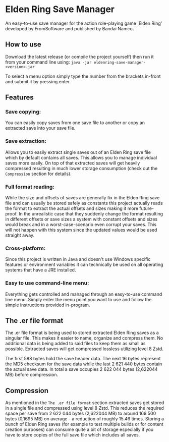 # Elden Ring Save Manager

An easy-to-use save manager for the action role-playing game 'Elden Ring' developed by FromSoftware and published by Bandai
Namco.

## How to use
Download the latest release (or compile the project yourself) then run it from your command line using: ```java -jar
eldenring-save-manager-<version>.jar```

To select a menu option simply type the number from the brackets in-front and submit it by pressing enter.

## Features

### Save copying:

You can easily copy saves from one save file to another or copy an extracted save into your save file.

### Save extraction:

Allows you to easily extract single saves out of an Elden Ring save file which by default contains all
saves. This allows you to manage individual saves more easily. On top of that extracted saves will get
heavily compressed resulting in much lower storage consumption (check out the `Compression` section for details).

### Full format reading:

While the size and offsets of saves are generally fix in the Elden Ring save file and can usually
be stored safely as constants this project actually reads the format to extract the actual offsets
and sizes making it more future-proof. In the unrealistic case that they suddenly change the format
resulting in different offsets or save sizes a system with constant offsets and sizes would break and in a
worst-case-scenario even corrupt your saves. This will not happen with this system since the updated values
would be used straight away.

### Cross-platform:

Since this project is written in Java and doesn't use Windows specific features or environment variables it can
technically be used on all operating systems that have a JRE installed.

### Easy to use command-line menu:

Everything gets controlled and managed through an easy-to-use command line menu. Simply enter the menu point
you want to use and follow the simple instructions provided in-program.

## The .er file format

The .er file format is being used to stored extracted Elden Ring saves as a singular file.
This makes it easier to name, organize and compress them. No additional data is being added to
said files to keep them as small as possible. Extracted saves will get compressed lossless
utilizing level 8 Zstd.

The first 588 bytes hold the save header data. The next 16 bytes represent the MD5 checksum for
the save data while the last 2 621 440 bytes contain the actual save data. In total a
save occupies 2 622 044 bytes (2,622044 MB) before compression.

## Compression

As mentioned in the `The .er file format` section extracted saves get stored in a single file and
compressed using level 8 Zstd. This reduces the required space per save from 2 622 044 bytes (2,622044 MB)
to around 169 500 bytes (0,1695 MB) on average - a reduction of roughly 15.46 times. Storing a bunch of
Elden Ring saves (for example to test multiple builds or for content creation purposes) can consume
quite a bit of storage especially if you have to store copies of the full save file which includes all saves.